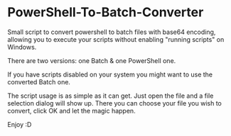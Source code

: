 # PowerShell-To-Batch-Converter
 Small script to convert powershell to batch files with base64 encoding, allowing you to execute your scripts without enabling "running scripts" on Windows.

 There are two versions: one Batch & one PowerShell one.

 If you have scripts disabled on your system you might want to use the converted Batch one.

 The script usage is as simple as it can get. Just open the file and a file selection dialog will show up. There you can choose your file you wish to convert,
 click OK and let the magic happen.

 Enjoy :D
